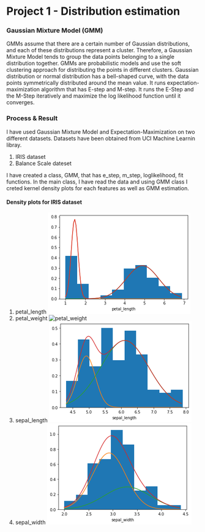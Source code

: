 # Project 1 - Distribution estimation

### Gaussian Mixture Model (GMM)

GMMs assume that there are a certain number of Gaussian distributions, and each of these distributions represent a cluster. Therefore, a Gaussian Mixture Model tends to group the data points belonging to a single distribution together. GMMs are probabilistic models and use the soft clustering approach for distributing the points in different clusters.
Gaussian distribution or normal distribution has a bell-shaped curve, with the data points symmetrically distributed around the mean value. It runs expectation-maximization algorithm that has E-step and M-step. It runs the E-Step and the M-Step iteratively and maximize the log likelihood function until it converges.

### Process & Result
I have used Gaussian Mixture Model and Expectation-Maximization on two different datasets. Datasets have been obtained from UCI Machine Learnin libray.
1. IRIS dataset
2. Balance Scale dateset

I have created a class, GMM, that has e_step, m_step, loglikelihood, fit functions. In the main class, I have read the data and using GMM class I creted kernel density plots for each features as well as GMM estimation.

#### Density plots for IRIS dataset
1. petal_length
![petal_length](https://github.com/paul-gomes/Distribution_Estimation/blob/main/Image/petal_length.png)
1. petal_weight
![petal_weight](https://github.com/paul-gomes/Distribution_Estimation/blob/main/Image/petal_weight.png)
1. sepal_length
![sepal_length](https://github.com/paul-gomes/Distribution_Estimation/blob/main/Image/sepal_length.png)
1. sepal_width
![sepal_width](https://github.com/paul-gomes/Distribution_Estimation/blob/main/Image/sepal_width.png)



